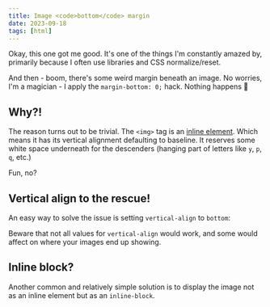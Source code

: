 ```yaml
---
title: Image <code>bottom</code> margin
date: 2023-09-18
tags: [html]
---
```


Okay, this one got me good. It's one of the things I'm constantly amazed by, primarily because I often use libraries and CSS normalize/reset.

And then - boom, there's some weird margin beneath an image. No worries, I'm a magician - I apply the `margin-bottom: 0;` hack. Nothing happens 🤨

## Why?!

The reason turns out to be trivial. The `<img>` tag is an <a href="https://www.w3schools.com/html/html_blocks.asp" target="_blank">inline element</a>. Which means it has its vertical alignment defaulting to baseline. It reserves some white space underneath for the descenders (hanging part of letters like `y`, `p`, `q`, etc.)

Fun, no?

## Vertical align to the rescue!
An easy way to solve the issue is setting `vertical-align` to `bottom`:

Beware that not all values for `vertical-align` would work, and some would affect on where your images end up showing.

## Inline block?
Another common and relatively simple solution is to display the image not as an inline element but as an `inline-block`.
